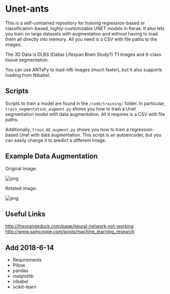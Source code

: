 # Unet-ants

This is a self-contained repository for training regression-based or classification-based,
highly-customizable UNET models in Keras. It also lets you train on large 
datasets with augmentation and
without having to load them all directly into memory. All you need
is a CSV with file paths to the images. 

The 3D Data is DLBS (Dallas Lifespan Brain Study?) T1 images and 6-class tissue segmentation.

You can use ANTsPy to load nifti images (much faster), but it also supports loading from Nibabel.

## Scripts

Scripts to train a model are found in the `/code/training/` folder. In particular,
`train_segmentation_augment.py` shows you how to train a Unet segmentation model with 
data augmentation. All it requires is a CSV with file paths.

Additionally, `train_AE_augment.py` shows you how to train a regression-based Unet
with data augmentation. This script is an autoencoder, but you can easily change 
it to predict a different image.


## Example Data Augmentation

Original image:

![png](example-original.png)

Rotated image:

![png](example-rotate.png)


## Useful Links
http://theorangeduck.com/page/neural-network-not-working
http://www.samcoope.com/posts/machine_learning_research

## Add 2018-6-14
- Requirements
- Pillow
- pandas
- matplotlib
- nibabel
- scikit-learn
